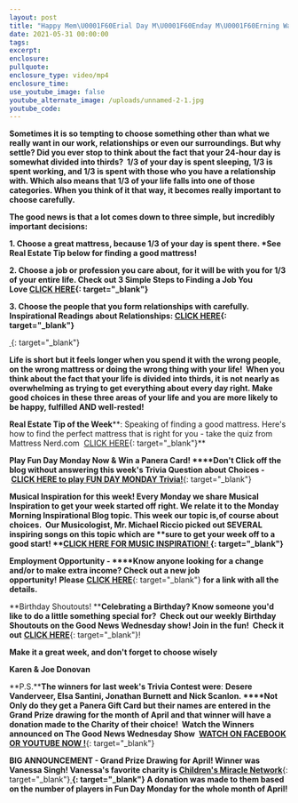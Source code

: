 ```yaml
---
layout: post
title: "Happy Mem\U0001F60Erial Day M\U0001F60Enday M\U0001F60Erning Wake Up"
date: 2021-05-31 00:00:00
tags:
excerpt:
enclosure:
pullquote:
enclosure_type: video/mp4
enclosure_time:
use_youtube_image: false
youtube_alternate_image: /uploads/unnamed-2-1.jpg
youtube_code:
---
```

**Sometimes it is so tempting to choose something other than what we really want in our work, relationships or even our surroundings. But why settle? Did you ever stop to think about the fact that your 24-hour day is somewhat divided into thirds? &nbsp;1/3 of your day is spent sleeping, 1/3 is spent working, and 1/3 is spent with those who you have a relationship with. Which also means that 1/3 of your life falls into one of those categories. When you think of it that way, it becomes really important to choose carefully.**

**The good news is that a lot comes down to three simple, but incredibly important decisions:**

**1\. Choose a great mattress, because 1/3 of your day is spent there. \*See Real Estate Tip below for finding a good mattress\!**

**2\. Choose a job or profession you care about, for it will be with you for 1/3 of your entire life. Check out 3 Simple Steps to Finding a Job You Love&nbsp;[CLICK HERE](https://t.e2ma.net/click/w637ne/sbltq1c/kdtmln){: target="_blank"}**

**3\. Choose the people that you form relationships with carefully. Inspirational Readings about Relationships:&nbsp;[CLICK HERE](https://t.e2ma.net/click/w637ne/sbltq1c/05tmln){: target="_blank"}**

[**&nbsp;**](https://t.e2ma.net/click/w637ne/sbltq1c/wqvmln){: target="_blank"}

**Life is short but it feels longer when you spend it with the wrong people, on the wrong mattress or doing the wrong thing with your life\!&nbsp; When you think about the fact that your life is divided into thirds, it is not nearly as overwhelming as trying to get everything about every day right. Make good choices in these three areas of your life and you are more likely to be happy, fulfilled AND well-rested\!&nbsp;**

**Real Estate Tip of the Week****\: Speaking of finding a good mattress. Here's how to find the perfect mattress that is right for you - take the quiz from Mattress Nerd.com &nbsp;[CLICK HERE](https://t.e2ma.net/click/w637ne/sbltq1c/cjwmln){: target="_blank"}**

**Play Fun Day Monday Now & Win a Panera Card\!&nbsp;****Don't Click off the blog without answering this week's Trivia Question about Choices -&nbsp;**[**CLICK HERE to play FUN DAY MONDAY Trivia\!**](https://t.e2ma.net/click/w637ne/sbltq1c/sbxmln){: target="_blank"}

**Musical Inspiration for this week\!&nbsp;****Every Monday we share Musical Inspiration to get your week started off right. We relate it to the Monday Morning Inspirational Blog topic. This week our topic is,of course about choices.&nbsp; Our Musicologist, Mr. Michael Riccio picked out SEVERAL inspiring songs on this topic which are**&nbsp;**sure to get your week off to a good start\!&nbsp;****[CLICK HERE FOR MUSIC INSPIRATION\!&nbsp;](https://t.e2ma.net/click/w637ne/sbltq1c/83xmln){: target="_blank"}**&nbsp;

**Employment Opportunity -&nbsp;****Know anyone looking for a change and/or to make extra income? Check out a new job opportunity\!**&nbsp;**Please**&nbsp;[**CLICK HERE**](https://t.e2ma.net/click/w637ne/sbltq1c/owymln){: target="_blank"}&nbsp;**for a link with all the details.**

**Birthday Shoutouts\!&nbsp;****Celebrating a Birthday? Know someone you'd like to do a little something special for?&nbsp; Check out our weekly Birthday Shoutouts on the Good News Wednesday show\! Join in the fun\!&nbsp; Check it out**&nbsp;[**CLICK HERE**](https://t.e2ma.net/click/w637ne/sbltq1c/4ozmln){: target="_blank"}\!

**Make it a great week, and don't forget to choose wisely**

**Karen & Joe Donovan**

**P.S.****The winners for last week's Trivia Contest were**\:&nbsp;**Desere Vanderveer, Elsa Santini, Jonathan Burnett and Nick Scanlon.&nbsp;****Not Only do they get a Panera Gift Card but their names are entered in the Grand Prize drawing for the month of April and that winner will have a donation made to the Charity of their choice\! &nbsp;Watch the Winners announced on The Good News Wednesday Show&nbsp;**&nbsp;[**WATCH ON FACEBOOK OR YOUTUBE NOW \!**](https://t.e2ma.net/click/w637ne/sbltq1c/kh0mln){: target="_blank"}

**BIG ANNOUNCEMENT - Grand Prize Drawing for April\! Winner was Vanessa Singh\! Vanessa's favorite charity is&nbsp;**[**Children's Miracle Network**](https://t.e2ma.net/click/w637ne/sbltq1c/090mln){: target="_blank"}**[&nbsp;](https://t.e2ma.net/click/w637ne/sbltq1c/g21mln){: target="_blank"}&nbsp;A donation was made to them based on the number of players in Fun Day Monday for the whole month of April\!**
